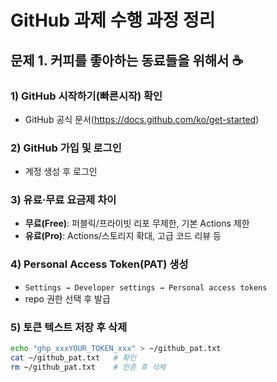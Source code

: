 # GitHub 과제 수행 과정 정리

## 문제 1. 커피를 좋아하는 동료들을 위해서 ☕️

### 1) GitHub 시작하기(빠른시작) 확인
- GitHub 공식 문서(https://docs.github.com/ko/get-started)

### 2) GitHub 가입 및 로그인
- 계정 생성 후 로그인

### 3) 유료·무료 요금제 차이
- **무료(Free)**: 퍼블릭/프라이빗 리포 무제한, 기본 Actions 제한
- **유료(Pro)**: Actions/스토리지 확대, 고급 코드 리뷰 등

### 4) Personal Access Token(PAT) 생성
- `Settings → Developer settings → Personal access tokens`
- repo 권한 선택 후 발급

### 5) 토큰 텍스트 저장 후 삭제
```bash
echo "ghp_xxxYOUR_TOKEN_xxx" > ~/github_pat.txt
cat ~/github_pat.txt   # 확인
rm ~/github_pat.txt    # 인증 후 삭제
```